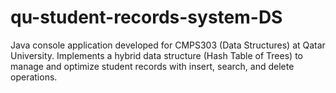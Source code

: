 # qu-student-records-system-DS
Java console application developed for CMPS303 (Data Structures) at Qatar University. Implements a hybrid data structure (Hash Table of Trees) to manage and optimize student records with insert, search, and delete operations.

